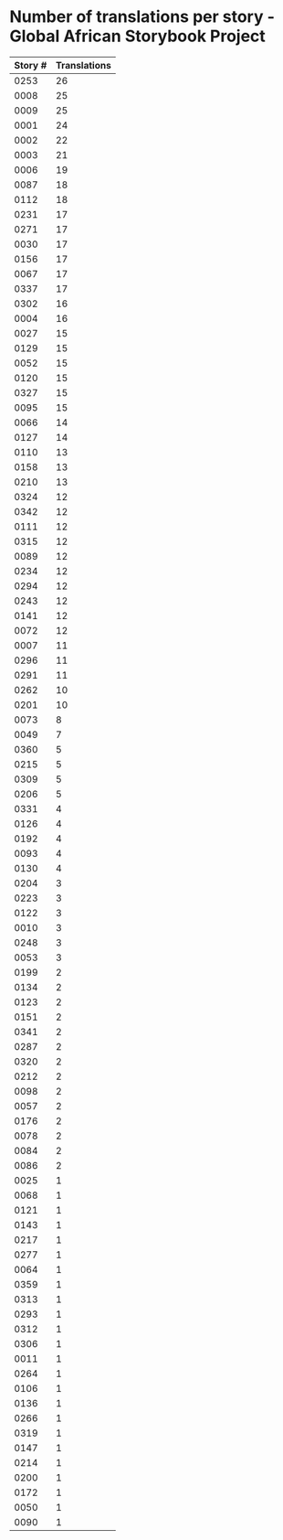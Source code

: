 # Number of translations per story - Global African Storybook Project

Story # | Translations
------- | ------------
0253 | 26
0008 | 25
0009 | 25
0001 | 24
0002 | 22
0003 | 21
0006 | 19
0087 | 18
0112 | 18
0231 | 17
0271 | 17
0030 | 17
0156 | 17
0067 | 17
0337 | 17
0302 | 16
0004 | 16
0027 | 15
0129 | 15
0052 | 15
0120 | 15
0327 | 15
0095 | 15
0066 | 14
0127 | 14
0110 | 13
0158 | 13
0210 | 13
0324 | 12
0342 | 12
0111 | 12
0315 | 12
0089 | 12
0234 | 12
0294 | 12
0243 | 12
0141 | 12
0072 | 12
0007 | 11
0296 | 11
0291 | 11
0262 | 10
0201 | 10
0073 | 8
0049 | 7
0360 | 5
0215 | 5
0309 | 5
0206 | 5
0331 | 4
0126 | 4
0192 | 4
0093 | 4
0130 | 4
0204 | 3
0223 | 3
0122 | 3
0010 | 3
0248 | 3
0053 | 3
0199 | 2
0134 | 2
0123 | 2
0151 | 2
0341 | 2
0287 | 2
0320 | 2
0212 | 2
0098 | 2
0057 | 2
0176 | 2
0078 | 2
0084 | 2
0086 | 2
0025 | 1
0068 | 1
0121 | 1
0143 | 1
0217 | 1
0277 | 1
0064 | 1
0359 | 1
0313 | 1
0293 | 1
0312 | 1
0306 | 1
0011 | 1
0264 | 1
0106 | 1
0136 | 1
0266 | 1
0319 | 1
0147 | 1
0214 | 1
0200 | 1
0172 | 1
0050 | 1
0090 | 1
